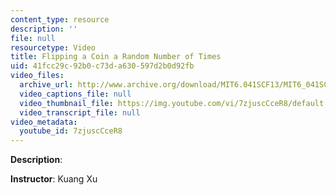 ```yaml
---
content_type: resource
description: ''
file: null
resourcetype: Video
title: Flipping a Coin a Random Number of Times
uid: 41fcc29c-92b0-c73d-a630-597d2b0d92fb
video_files:
  archive_url: http://www.archive.org/download/MIT6.041SCF13/MIT6_041SCF13_No_16_Ch1_FlipCoinRandomNumber_300k.mp4
  video_captions_file: null
  video_thumbnail_file: https://img.youtube.com/vi/7zjuscCceR8/default.jpg
  video_transcript_file: null
video_metadata:
  youtube_id: 7zjuscCceR8
---
```


**Description**:

**Instructor**: Kuang Xu